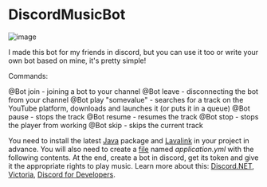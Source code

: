 # DiscordMusicBot
![image](https://github.com/Zafkiel2107/DiscordMusicBot-.NET-8.0/assets/52140626/831d585c-849e-40c3-8e59-d63c65f69a19)

I made this bot for my friends in discord, but you can use it too or write your own bot based on mine, it's pretty simple!

Commands:

@Bot join - joining a bot to your channel
@Bot leave - disconnecting the bot from your channel
@Bot play "somevalue" - searches for a track on the YouTube platform, downloads and launches it (or puts it in a queue)
@Bot pause - stops the track
@Bot resume - resumes the track
@Bot stop - stops the player from working
@Bot skip - skips the current track

You need to install the latest [Java](https://www.oracle.com/java/technologies/downloads/) package and [Lavalink](https://github.com/lavalink-devs/Lavalink/releases) in your project in advance. You will also need to create a [file](https://github.com/Zafkiel2107/DiscordMusicBot-.NET-8.0/blob/master/application.yml) named _application.yml_ with the following contents. At the end, create a bot in discord, get its token and give it the appropriate rights to play music. Learn more about this: [Discord.NET](https://github.com/discord-net/Discord.Net), [Victoria](https://github.com/Yucked/Victoria), [Discord for Developers](https://discord.com/developers/applications).
